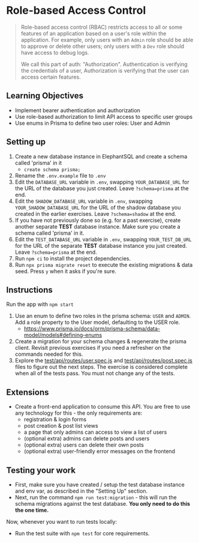 # Role-based Access Control

> Role-based access control (RBAC) restricts access to all or some features of an application based on a user's role within the application. For example, only users with an `Admin` role should be able to approve or delete other users; only users with a `Dev` role should have access to debug logs.
>
> We call this part of auth: "Authorization". Authentication is verifying the credentials of a user, Authorization is verifying that the user can access certain features.

## Learning Objectives

- Implement bearer authentication and authorization
- Use role-based authorization to limit API access to specific user groups
- Use enums in Prisma to define two user roles: User and Admin

## Setting up

1. Create a new database instance in ElephantSQL and create a schema called 'prisma' in it
    - `create schema prisma;`
2. Rename the `.env.example` file to `.env`
3. Edit the `DATABASE_URL` variable in `.env`, swapping `YOUR_DATABASE_URL` for the URL of the database you just created. Leave `?schema=prisma` at the end.
4. Edit the `SHADOW_DATABASE_URL` variable in `.env`, swapping `YOUR_SHADOW_DATABASE_URL` for the URL of the shadow database you created in the earlier exercises. Leave `?schema=shadow` at the end.
5. If you have not previously done so (e.g. for a past exercise), create another separate **TEST** database instance. Make sure you create a schema called 'prisma' in it.
6. Edit the `TEST_DATABASE_URL` variable in `.env`, swapping `YOUR_TEST_DB_URL` for the URL of the separate **TEST** database instance you just created. Leave `?schema=prisma` at the end.
7. Run `npm ci` to install the project dependencies.
8. Run `npx prisma migrate reset` to execute the existing migrations & data seed. Press `y` when it asks if you're sure.

## Instructions

Run the app with `npm start`

1. Use an enum to define two roles in the prisma schema: `USER` and `ADMIN`. Add a role property to the User model, defaulting to the USER role.
    - https://www.prisma.io/docs/orm/prisma-schema/data-model/models#defining-enums
2. Create a migration for your schema changes & regenerate the prisma client. Revisit previous exercises if you need a refresher on the commands needed for this.
3. Explore the [test/api/routes/user.spec.js](./test/api/routes/user.spec.js) and [test/api/routes/post.spec.js](./test/api/routes/post.spec.js) files to figure out the next steps. The exercise is considered complete when all of the tests pass. You must not change any of the tests.

## Extensions

- Create a front-end application to consume this API. You are free to use any technology for this - the only requirements are:
    - registration & login forms
    - post creation & post list views
    - a page that only admins can access to view a list of users
    - (optional extra) admins can delete posts and users
    - (optional extra) users can delete their own posts
    - (optional extra) user-friendly error messages on the frontend


## Testing your work

- First, make sure you have created / setup the test database instance and env var, as described in the "Setting Up" section.
- Next, run the command `npm run test:migration` - this will run the schema migrations against the test database. **You only need to do this the one time.**

Now, whenever you want to run tests locally:  
- Run the test suite with `npm test` for core requirements.
